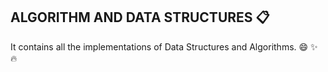 ## ALGORITHM AND DATA STRUCTURES :clipboard:

It contains all the implementations of Data Structures and Algorithms. 
:smile:
:sparkles:
:fire:
